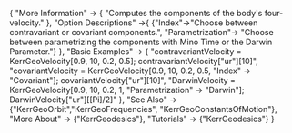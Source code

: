 {
  "More Information" -> {
    "Computes the components of the body's four-velocity."
    },
    "Option Descriptions" ->{
  	  {"Index"->"Choose between contravariant or covariant components.",
	   "Parametrization"-> "Choose between parametrizing the components with Mino Time or the Darwin Parameter."}
    },
  "Basic Examples" -> {
    "contravariantVelocity = KerrGeoVelocity[0.9, 10, 0.2, 0.5];
contravariantVelocity["ur"][10]",
    "covariantVelocity = 
  KerrGeoVelocity[0.9, 10, 0.2, 0.5, "Index" -> "Covariant"];
covariantVelocity["ur"][10]",
	"DarwinVelocity = 
  KerrGeoVelocity[0.9, 10, 0.2, 1, "Parametrization" -> "Darwin"];
DarwinVelocity["ur"][\[Pi]/2]"
  },
  "See Also" -> {"KerrGeoOrbit","KerrGeoFrequencies", "KerrGeoConstantsOfMotion"},
  "More About" -> {"KerrGeodesics"},
  "Tutorials" -> {"KerrGeodesics"}
}